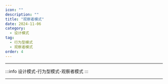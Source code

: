 ```yaml
---
icon: ""
description: ""
title: "观察者模式"
date: 2024-11-06
category:
  - 设计模式
tag:
  - 行为型模式
  - 观察者模式
order: 4
---
```


---

:::info
设计模式-行为型模式-观察者模式
:::

---

